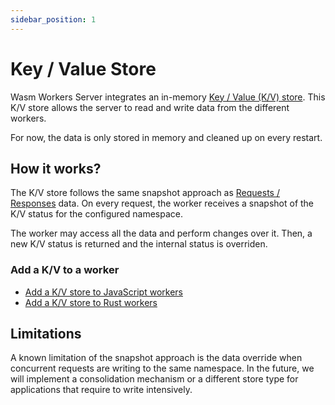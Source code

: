 ```yaml
---
sidebar_position: 1
---
```


# Key / Value Store

Wasm Workers Server integrates an in-memory [Key / Value (K/V) store](https://en.wikipedia.org/wiki/Key%E2%80%93value_database). This K/V store allows the server to read and write data from the different workers.

For now, the data is only stored in memory and cleaned up on every restart.

## How it works?

The K/V store follows the same snapshot approach as [Requests / Responses](../get-started/how-it-works.md#how-it-works) data. On every request, the worker receives a snapshot of the K/V status for the configured namespace.

The worker may access all the data and perform changes over it. Then, a new K/V status is returned and the internal status is overriden.

### Add a K/V to a worker

* [Add a K/V store to JavaScript workers](../languages/javascript.md#add-a-key--value-store)
* [Add a K/V store to Rust workers](../languages/rust.md#add-a-key--value-store)

## Limitations

A known limitation of the snapshot approach is the data override when concurrent requests are writing to the same namespace. In the future, we will implement a consolidation mechanism or a different store type for applications that require to write intensively.